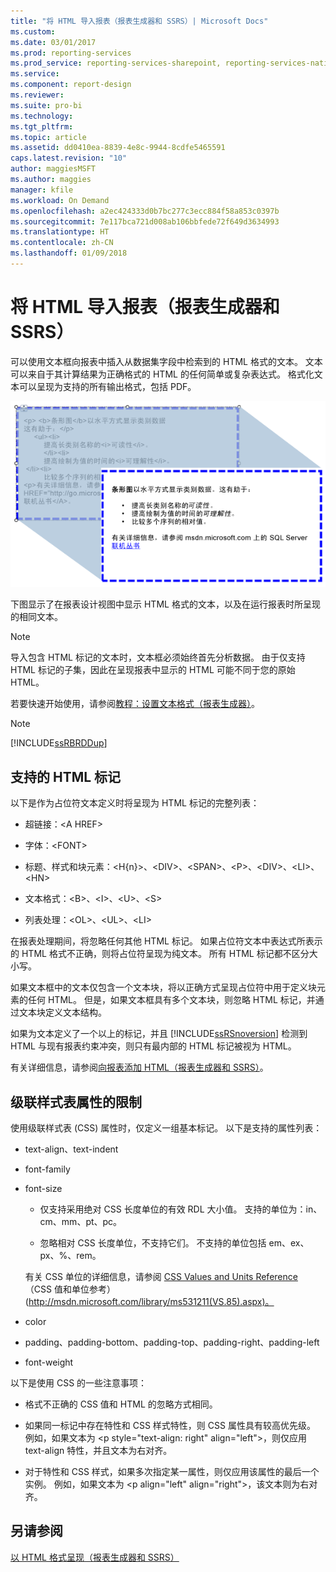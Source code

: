 ```yaml
---
title: "将 HTML 导入报表（报表生成器和 SSRS）| Microsoft Docs"
ms.custom: 
ms.date: 03/01/2017
ms.prod: reporting-services
ms.prod_service: reporting-services-sharepoint, reporting-services-native
ms.service: 
ms.component: report-design
ms.reviewer: 
ms.suite: pro-bi
ms.technology: 
ms.tgt_pltfrm: 
ms.topic: article
ms.assetid: dd0410ea-8839-4e8c-9944-8cdfe5465591
caps.latest.revision: "10"
author: maggiesMSFT
ms.author: maggies
manager: kfile
ms.workload: On Demand
ms.openlocfilehash: a2ec424333d0b7bc277c3ecc884f58a853c0397b
ms.sourcegitcommit: 7e117bca721d008ab106bbfede72f649d3634993
ms.translationtype: HT
ms.contentlocale: zh-CN
ms.lasthandoff: 01/09/2018
---
```

# <a name="importing-html-into-a-report-report-builder-and-ssrs"></a>将 HTML 导入报表（报表生成器和 SSRS）
  可以使用文本框向报表中插入从数据集字段中检索到的 HTML 格式的文本。 文本可以来自于其计算结果为正确格式的 HTML 的任何简单或复杂表达式。 格式化文本可以呈现为支持的所有输出格式，包括 PDF。  
  
 ![rs_HTMLFormatting](../../reporting-services/report-design/media/rs-htmlformatting.gif "rs_HTMLFormatting")  
  
 下图显示了在报表设计视图中显示 HTML 格式的文本，以及在运行报表时所呈现的相同文本。  
  
> [!NOTE]  
>  导入包含 HTML 标记的文本时，文本框必须始终首先分析数据。 由于仅支持 HTML 标记的子集，因此在呈现报表中显示的 HTML 可能不同于您的原始 HTML。  
  
 若要快速开始使用，请参阅[教程：设置文本格式（报表生成器）](../../reporting-services/tutorial-format-text-report-builder.md)。  
  
> [!NOTE]  
>  [!INCLUDE[ssRBRDDup](../../includes/ssrbrddup-md.md)]  
  
## <a name="supported-html-tags"></a>支持的 HTML 标记  
 以下是作为占位符文本定义时将呈现为 HTML 标记的完整列表：  
  
-   超链接：\<A HREF>  
  
-   字体：\<FONT>  
  
-   标题、样式和块元素：\<H{n}>、\<DIV>、\<SPAN>、\<P>、\<DIV>、\<LI>、\<HN>  
  
-   文本格式：\<B>、\<I>、\<U>、\<S>  
  
-   列表处理：\<OL>、\<UL>、\<LI>  
  
 在报表处理期间，将忽略任何其他 HTML 标记。 如果占位符文本中表达式所表示的 HTML 格式不正确，则将占位符呈现为纯文本。 所有 HTML 标记都不区分大小写。  
  
 如果文本框中的文本仅包含一个文本块，将以正确方式呈现占位符中用于定义块元素的任何 HTML。 但是，如果文本框具有多个文本块，则忽略 HTML 标记，并通过文本块定义文本结构。  
  
 如果为文本定义了一个以上的标记，并且 [!INCLUDE[ssRSnoversion](../../includes/ssrsnoversion-md.md)] 检测到 HTML 与现有报表约束冲突，则只有最内部的 HTML 标记被视为 HTML。  
  
 有关详细信息，请参阅[向报表添加 HTML（报表生成器和 SSRS）](../../reporting-services/report-design/add-html-into-a-report-report-builder-and-ssrs.md)。  
  
## <a name="limitations-of-cascading-style-sheet-attributes"></a>级联样式表属性的限制  
 使用级联样式表 (CSS) 属性时，仅定义一组基本标记。 以下是支持的属性列表：  
  
-   text-align、text-indent  
  
-   font-family  
  
-   font-size  
  
    -   仅支持采用绝对 CSS 长度单位的有效 RDL 大小值。 支持的单位为：in、cm、mm、pt、pc。  
  
    -   忽略相对 CSS 长度单位，不支持它们。 不支持的单位包括 em、ex、px、%、rem。  
  
     有关 CSS 单位的详细信息，请参阅 [CSS Values and Units Reference](http://msdn.microsoft.com/library/ms531211\(VS.85\).aspx) （CSS 值和单位参考）(http://msdn.microsoft.com/library/ms531211(VS.85).aspx)。  
  
-   color  
  
-   padding、padding-bottom、padding-top、padding-right、padding-left  
  
-   font-weight  
  
 以下是使用 CSS 的一些注意事项：  
  
-   格式不正确的 CSS 值和 HTML 的忽略方式相同。  
  
-   如果同一标记中存在特性和 CSS 样式特性，则 CSS 属性具有较高优先级。 例如，如果文本为 \<p style="text-align: right" align="left">，则仅应用 text-align 特性，并且文本为右对齐。  
  
-   对于特性和 CSS 样式，如果多次指定某一属性，则仅应用该属性的最后一个实例。 例如，如果文本为 \<p align="left" align="right">，该文本则为右对齐。  
  
## <a name="see-also"></a>另请参阅  
 [以 HTML 格式呈现（报表生成器和 SSRS）](../../reporting-services/report-builder/rendering-to-html-report-builder-and-ssrs.md)  
  
  
